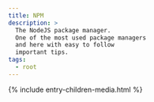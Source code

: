```yaml
---
title: NPM
description: >
  The NodeJS package manager.
  One of the most used package managers
  and here with easy to follow
  important tips.
tags:
  - root
---
```


{% include entry-children-media.html %}
